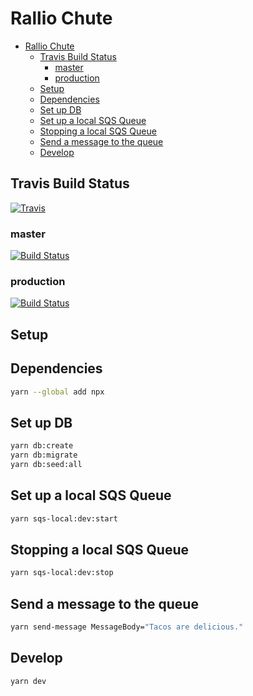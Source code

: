 # Rallio Chute
- [Rallio Chute](#rallio-chute)
  - [Travis Build Status](#travis-build-status)
    - [master](#master)
    - [production](#production)
  - [Setup](#setup)
  - [Dependencies](#dependencies)
  - [Set up DB](#set-up-db)
  - [Set up a local SQS Queue](#set-up-a-local-sqs-queue)
  - [Stopping a local SQS Queue](#stopping-a-local-sqs-queue)
  - [Send a message to the queue](#send-a-message-to-the-queue)
  - [Develop](#develop)

## Travis Build Status
[![Travis](https://cdn.travis-ci.com/images/ui/travis-ci-logo-hover-51a78629352a38fdd0046d35766797d2.svg)](https://travis-ci.com/rallio/rallio-chute)
### master
[![Build Status](https://travis-ci.com/rallio/rallio-chute.svg?branch=master)](https://travis-ci.com/rallio/rallio-chute)

### production
[![Build Status](https://travis-ci.com/rallio/rallio-chute.svg?branch=production)](https://travis-ci.com/rallio/rallio-chute)

## Setup

## Dependencies

```sh
yarn --global add npx
```

## Set up DB

```sh
yarn db:create
yarn db:migrate
yarn db:seed:all
```

## Set up a local SQS Queue

```sh
yarn sqs-local:dev:start
```

## Stopping a local SQS Queue

```sh
yarn sqs-local:dev:stop
```

## Send a message to the queue

```sh
yarn send-message MessageBody="Tacos are delicious."
```

## Develop

```sh
yarn dev
```
